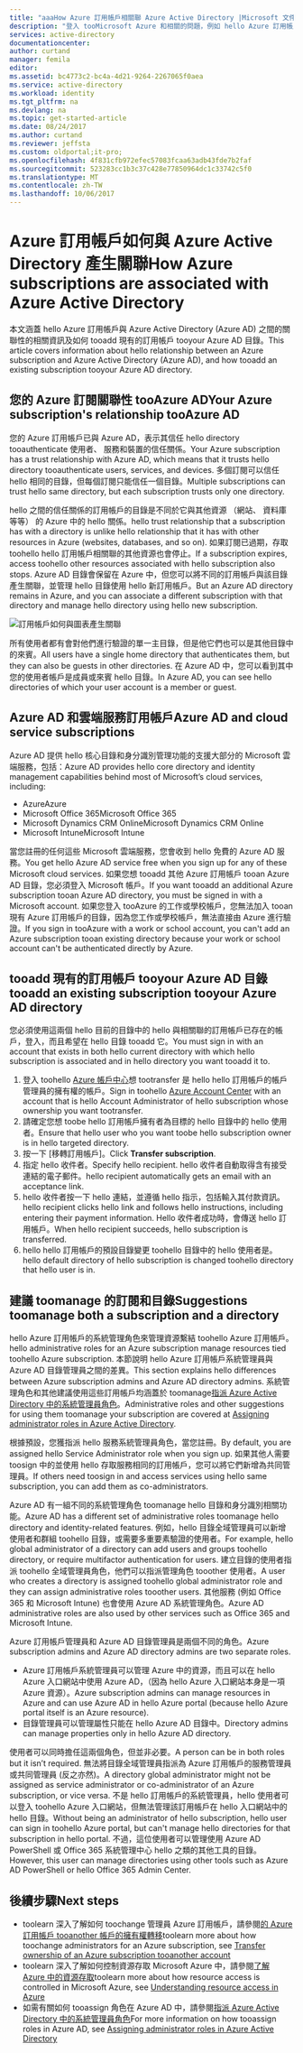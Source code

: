 ```yaml
---
title: "aaaHow Azure 訂用帳戶相關聯 Azure Active Directory |Microsoft 文件"
description: "登入 tooMicrosoft Azure 和相關的問題，例如 hello Azure 訂用帳戶與 Azure Active Directory 之間的關聯性。"
services: active-directory
documentationcenter: 
author: curtand
manager: femila
editor: 
ms.assetid: bc4773c2-bc4a-4d21-9264-2267065f0aea
ms.service: active-directory
ms.workload: identity
ms.tgt_pltfrm: na
ms.devlang: na
ms.topic: get-started-article
ms.date: 08/24/2017
ms.author: curtand
ms.reviewer: jeffsta
ms.custom: oldportal;it-pro;
ms.openlocfilehash: 4f831cfb972efec57083fcaa63adb43fde7b2faf
ms.sourcegitcommit: 523283cc1b3c37c428e77850964dc1c33742c5f0
ms.translationtype: MT
ms.contentlocale: zh-TW
ms.lasthandoff: 10/06/2017
---
```

# <a name="how-azure-subscriptions-are-associated-with-azure-active-directory"></a><span data-ttu-id="1aa0d-103">Azure 訂用帳戶如何與 Azure Active Directory 產生關聯</span><span class="sxs-lookup"><span data-stu-id="1aa0d-103">How Azure subscriptions are associated with Azure Active Directory</span></span>
<span data-ttu-id="1aa0d-104">本文涵蓋 hello Azure 訂用帳戶與 Azure Active Directory (Azure AD) 之間的關聯性的相關資訊及如何 tooadd 現有的訂用帳戶 tooyour Azure AD 目錄。</span><span class="sxs-lookup"><span data-stu-id="1aa0d-104">This article covers information about hello relationship between an Azure subscription and Azure Active Directory (Azure AD), and how tooadd an existing subscription tooyour Azure AD directory.</span></span>

## <a name="your-azure-subscriptions-relationship-tooazure-ad"></a><span data-ttu-id="1aa0d-105">您的 Azure 訂閱關聯性 tooAzure AD</span><span class="sxs-lookup"><span data-stu-id="1aa0d-105">Your Azure subscription's relationship tooAzure AD</span></span>
<span data-ttu-id="1aa0d-106">您的 Azure 訂用帳戶已與 Azure AD，表示其信任 hello directory tooauthenticate 使用者、 服務和裝置的信任關係。</span><span class="sxs-lookup"><span data-stu-id="1aa0d-106">Your Azure subscription has a trust relationship with Azure AD, which means that it trusts hello directory tooauthenticate users, services, and devices.</span></span> <span data-ttu-id="1aa0d-107">多個訂閱可以信任 hello 相同的目錄，但每個訂閱只能信任一個目錄。</span><span class="sxs-lookup"><span data-stu-id="1aa0d-107">Multiple subscriptions can trust hello same directory, but each subscription trusts only one directory.</span></span> 

<span data-ttu-id="1aa0d-108">hello 之間的信任關係的訂用帳戶的目錄是不同於它與其他資源 （網站、 資料庫等等） 的 Azure 中的 hello 關係。</span><span class="sxs-lookup"><span data-stu-id="1aa0d-108">hello trust relationship that a subscription has with a directory is unlike hello relationship that it has with other resources in Azure (websites, databases, and so on).</span></span> <span data-ttu-id="1aa0d-109">如果訂閱已過期，存取 toohello hello 訂用帳戶相關聯的其他資源也會停止。</span><span class="sxs-lookup"><span data-stu-id="1aa0d-109">If a subscription expires, access toohello other resources associated with hello subscription also stops.</span></span> <span data-ttu-id="1aa0d-110">Azure AD 目錄會保留在 Azure 中，但您可以將不同的訂用帳戶與該目錄產生關聯，並管理 hello 目錄使用 hello 新訂用帳戶。</span><span class="sxs-lookup"><span data-stu-id="1aa0d-110">But an Azure AD directory remains in Azure, and you can associate a different subscription with that directory and manage hello directory using hello new subscription.</span></span>

![訂用帳戶如何與圖表產生關聯](./media/active-directory-how-subscriptions-associated-directory/WAAD_OrgAccountSubscription.png)

<span data-ttu-id="1aa0d-112">所有使用者都有會對他們進行驗證的單一主目錄，但是他它們也可以是其他目錄中的來賓。</span><span class="sxs-lookup"><span data-stu-id="1aa0d-112">All users have a single home directory that authenticates them, but they can also be guests in other directories.</span></span> <span data-ttu-id="1aa0d-113">在 Azure AD 中，您可以看到其中您的使用者帳戶是成員或來賓 hello 目錄。</span><span class="sxs-lookup"><span data-stu-id="1aa0d-113">In Azure AD, you can see hello directories of which your user account is a member or guest.</span></span>

## <a name="azure-ad-and-cloud-service-subscriptions"></a><span data-ttu-id="1aa0d-114">Azure AD 和雲端服務訂用帳戶</span><span class="sxs-lookup"><span data-stu-id="1aa0d-114">Azure AD and cloud service subscriptions</span></span>
<span data-ttu-id="1aa0d-115">Azure AD 提供 hello 核心目錄和身分識別管理功能的支援大部分的 Microsoft 雲端服務，包括：</span><span class="sxs-lookup"><span data-stu-id="1aa0d-115">Azure AD provides hello core directory and identity management capabilities behind most of Microsoft’s cloud services, including:</span></span>

* <span data-ttu-id="1aa0d-116">Azure</span><span class="sxs-lookup"><span data-stu-id="1aa0d-116">Azure</span></span>
* <span data-ttu-id="1aa0d-117">Microsoft Office 365</span><span class="sxs-lookup"><span data-stu-id="1aa0d-117">Microsoft Office 365</span></span>
* <span data-ttu-id="1aa0d-118">Microsoft Dynamics CRM Online</span><span class="sxs-lookup"><span data-stu-id="1aa0d-118">Microsoft Dynamics CRM Online</span></span>
* <span data-ttu-id="1aa0d-119">Microsoft Intune</span><span class="sxs-lookup"><span data-stu-id="1aa0d-119">Microsoft Intune</span></span>

<span data-ttu-id="1aa0d-120">當您註冊的任何這些 Microsoft 雲端服務，您會收到 hello 免費的 Azure AD 服務。</span><span class="sxs-lookup"><span data-stu-id="1aa0d-120">You get hello Azure AD service free when you sign up for any of these Microsoft cloud services.</span></span> <span data-ttu-id="1aa0d-121">如果您想 tooadd 其他 Azure 訂用帳戶 tooan Azure AD 目錄，您必須登入 Microsoft 帳戶。</span><span class="sxs-lookup"><span data-stu-id="1aa0d-121">If you want tooadd an additional Azure subscription tooan Azure AD directory, you must be signed in with a Microsoft account.</span></span> <span data-ttu-id="1aa0d-122">如果您登入 tooAzure 的工作或學校帳戶，您無法加入 tooan 現有 Azure 訂用帳戶的目錄，因為您工作或學校帳戶，無法直接由 Azure 進行驗證。</span><span class="sxs-lookup"><span data-stu-id="1aa0d-122">If you sign in tooAzure with a work or school account, you can't add an Azure subscription tooan existing directory because your work or school account can't be authenticated directly by Azure.</span></span> 

## <a name="tooadd-an-existing-subscription-tooyour-azure-ad-directory"></a><span data-ttu-id="1aa0d-123">tooadd 現有的訂用帳戶 tooyour Azure AD 目錄</span><span class="sxs-lookup"><span data-stu-id="1aa0d-123">tooadd an existing subscription tooyour Azure AD directory</span></span>
<span data-ttu-id="1aa0d-124">您必須使用這兩個 hello 目前的目錄中的 hello 與相關聯的訂用帳戶已存在的帳戶，登入，而且希望在 hello 目錄 tooadd 它。</span><span class="sxs-lookup"><span data-stu-id="1aa0d-124">You must sign in with an account that exists in both hello current directory with which hello subscription is associated and in hello directory you want tooadd it to.</span></span> 

1. <span data-ttu-id="1aa0d-125">登入 toohello [Azure 帳戶中心](https://account.windowsazure.com/Home/Index)想 tootransfer 是 hello hello 訂用帳戶的帳戶管理員的擁有權的帳戶。</span><span class="sxs-lookup"><span data-stu-id="1aa0d-125">Sign in toohello [Azure Account Center](https://account.windowsazure.com/Home/Index) with an account that is hello Account Administrator of hello subscription whose ownership you want tootransfer.</span></span>
2. <span data-ttu-id="1aa0d-126">請確定您想 toobe hello 訂用帳戶擁有者為目標的 hello 目錄中的 hello 使用者。</span><span class="sxs-lookup"><span data-stu-id="1aa0d-126">Ensure that hello user who you want toobe hello subscription owner is in hello targeted directory.</span></span>
3. <span data-ttu-id="1aa0d-127">按一下 [移轉訂用帳戶]。</span><span class="sxs-lookup"><span data-stu-id="1aa0d-127">Click **Transfer subscription**.</span></span>
4. <span data-ttu-id="1aa0d-128">指定 hello 收件者。</span><span class="sxs-lookup"><span data-stu-id="1aa0d-128">Specify hello recipient.</span></span> <span data-ttu-id="1aa0d-129">hello 收件者自動取得含有接受連結的電子郵件。</span><span class="sxs-lookup"><span data-stu-id="1aa0d-129">hello recipient automatically gets an email with an acceptance link.</span></span>
5. <span data-ttu-id="1aa0d-130">hello 收件者按一下 hello 連結，並遵循 hello 指示，包括輸入其付款資訊。</span><span class="sxs-lookup"><span data-stu-id="1aa0d-130">hello recipient clicks hello link and follows hello instructions, including entering their payment information.</span></span> <span data-ttu-id="1aa0d-131">Hello 收件者成功時，會傳送 hello 訂用帳戶。</span><span class="sxs-lookup"><span data-stu-id="1aa0d-131">When hello recipient succeeds, hello subscription is transferred.</span></span> 
6. <span data-ttu-id="1aa0d-132">hello hello 訂用帳戶的預設目錄變更 toohello 目錄中的 hello 使用者是。</span><span class="sxs-lookup"><span data-stu-id="1aa0d-132">hello default directory of hello subscription is changed toohello directory that hello user is in.</span></span>


## <a name="suggestions-toomanage-both-a-subscription-and-a-directory"></a><span data-ttu-id="1aa0d-133">建議 toomanage 的訂閱和目錄</span><span class="sxs-lookup"><span data-stu-id="1aa0d-133">Suggestions toomanage both a subscription and a directory</span></span>
<span data-ttu-id="1aa0d-134">hello Azure 訂用帳戶的系統管理角色來管理資源繫結 toohello Azure 訂用帳戶。</span><span class="sxs-lookup"><span data-stu-id="1aa0d-134">hello administrative roles for an Azure subscription manage resources tied toohello Azure subscription.</span></span> <span data-ttu-id="1aa0d-135">本節說明 hello Azure 訂用帳戶系統管理員與 Azure AD 目錄管理員之間的差異。</span><span class="sxs-lookup"><span data-stu-id="1aa0d-135">This section explains hello differences between Azure subscription admins and Azure AD directory admins.</span></span> <span data-ttu-id="1aa0d-136">系統管理角色和其他建議使用這些訂用帳戶均涵蓋於 toomanage[指派 Azure Active Directory 中的系統管理員角色](active-directory-assign-admin-roles.md)。</span><span class="sxs-lookup"><span data-stu-id="1aa0d-136">Administrative roles and other suggestions for using them toomanage your subscription are covered at [Assigning administrator roles in Azure Active Directory](active-directory-assign-admin-roles.md).</span></span>

<span data-ttu-id="1aa0d-137">根據預設，您獲指派 hello 服務系統管理員角色，當您註冊。</span><span class="sxs-lookup"><span data-stu-id="1aa0d-137">By default, you are assigned hello Service Administrator role when you sign up.</span></span> <span data-ttu-id="1aa0d-138">如果其他人需要 toosign 中的並使用 hello 存取服務相同的訂用帳戶，您可以將它們新增為共同管理員。</span><span class="sxs-lookup"><span data-stu-id="1aa0d-138">If others need toosign in and access services using hello same subscription, you can add them as co-administrators.</span></span> 

<span data-ttu-id="1aa0d-139">Azure AD 有一組不同的系統管理角色 toomanage hello 目錄和身分識別相關功能。</span><span class="sxs-lookup"><span data-stu-id="1aa0d-139">Azure AD has a different set of administrative roles toomanage hello directory and identity-related features.</span></span> <span data-ttu-id="1aa0d-140">例如，hello 目錄全域管理員可以新增使用者和群組 toohello 目錄，或需要多重要素驗證的使用者。</span><span class="sxs-lookup"><span data-stu-id="1aa0d-140">For example, hello global administrator of a directory can add users and groups toohello directory, or require multifactor authentication for users.</span></span> <span data-ttu-id="1aa0d-141">建立目錄的使用者指派 toohello 全域管理員角色，他們可以指派管理角色 tooother 使用者。</span><span class="sxs-lookup"><span data-stu-id="1aa0d-141">A user who creates a directory is assigned toohello global administrator role and they can assign administrative roles tooother users.</span></span> <span data-ttu-id="1aa0d-142">其他服務 (例如 Office 365 和 Microsoft Intune) 也會使用 Azure AD 系統管理角色。</span><span class="sxs-lookup"><span data-stu-id="1aa0d-142">Azure AD administrative roles are also used by other services such as Office 365 and Microsoft Intune.</span></span> 

<span data-ttu-id="1aa0d-143">Azure 訂用帳戶管理員和 Azure AD 目錄管理員是兩個不同的角色。</span><span class="sxs-lookup"><span data-stu-id="1aa0d-143">Azure subscription admins and Azure AD directory admins are two separate roles.</span></span> 
* <span data-ttu-id="1aa0d-144">Azure 訂用帳戶系統管理員可以管理 Azure 中的資源，而且可以在 hello Azure 入口網站中使用 Azure AD，（因為 hello Azure 入口網站本身是一項 Azure 資源）。</span><span class="sxs-lookup"><span data-stu-id="1aa0d-144">Azure subscription admins can manage resources in Azure and can use Azure AD in hello Azure portal (because hello Azure portal itself is an Azure resource).</span></span> 
* <span data-ttu-id="1aa0d-145">目錄管理員可以管理屬性只能在 hello Azure AD 目錄中。</span><span class="sxs-lookup"><span data-stu-id="1aa0d-145">Directory admins can manage properties only in hello Azure AD directory.</span></span>

<span data-ttu-id="1aa0d-146">使用者可以同時擔任這兩個角色，但並非必要。</span><span class="sxs-lookup"><span data-stu-id="1aa0d-146">A person can be in both roles but it isn’t required.</span></span> <span data-ttu-id="1aa0d-147">無法將目錄全域管理員指派為 Azure 訂用帳戶的服務管理員或共同管理員 (反之亦然)。</span><span class="sxs-lookup"><span data-stu-id="1aa0d-147">A directory global administrator might not be assigned as service administrator or co-administrator of an Azure subscription, or vice versa.</span></span> <span data-ttu-id="1aa0d-148">不是 hello 訂用帳戶的系統管理員，hello 使用者可以登入 toohello Azure 入口網站，但無法管理該訂用帳戶在 hello 入口網站中的 hello 目錄。</span><span class="sxs-lookup"><span data-stu-id="1aa0d-148">Without being an administrator of hello subscription, hello user can sign in toohello Azure portal, but can't manage hello directories for that subscription in hello portal.</span></span> <span data-ttu-id="1aa0d-149">不過，這位使用者可以管理使用 Azure AD PowerShell 或 Office 365 系統管理中心 hello 之類的其他工具的目錄。</span><span class="sxs-lookup"><span data-stu-id="1aa0d-149">However, this user can manage directories using other tools such as Azure AD PowerShell or hello Office 365 Admin Center.</span></span>

## <a name="next-steps"></a><span data-ttu-id="1aa0d-150">後續步驟</span><span class="sxs-lookup"><span data-stu-id="1aa0d-150">Next steps</span></span>
* <span data-ttu-id="1aa0d-151">toolearn 深入了解如何 toochange 管理員 Azure 訂用帳戶，請參閱[的 Azure 訂用帳戶 tooanother 帳戶的擁有權轉移](../billing/billing-subscription-transfer.md)</span><span class="sxs-lookup"><span data-stu-id="1aa0d-151">toolearn more about how toochange administrators for an Azure subscription, see [Transfer ownership of an Azure subscription tooanother account](../billing/billing-subscription-transfer.md)</span></span>
* <span data-ttu-id="1aa0d-152">toolearn 深入了解如何控制資源存取 Microsoft Azure 中，請參閱[了解 Azure 中的資源存取](active-directory-understanding-resource-access.md)</span><span class="sxs-lookup"><span data-stu-id="1aa0d-152">toolearn more about how resource access is controlled in Microsoft Azure, see [Understanding resource access in Azure](active-directory-understanding-resource-access.md)</span></span>
* <span data-ttu-id="1aa0d-153">如需有關如何 tooassign 角色在 Azure AD 中，請參閱[指派 Azure Active Directory 中的系統管理員角色](active-directory-assign-admin-roles-azure-portal.md)</span><span class="sxs-lookup"><span data-stu-id="1aa0d-153">For more information on how tooassign roles in Azure AD, see [Assigning administrator roles in Azure Active Directory](active-directory-assign-admin-roles-azure-portal.md)</span></span>

<!--Image references-->
[1]: ./media/active-directory-how-subscriptions-associated-directory/WAAD_PassThruAuth.png
[2]: ./media/active-directory-how-subscriptions-associated-directory/WAAD_OrgAccountSubscription.png
[3]: ./media/active-directory-how-subscriptions-associated-directory/WAAD_SignInDisambiguation.PNG
